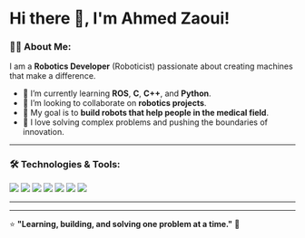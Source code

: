 # Hi there 👋, I'm Ahmed Zaoui!

### 👨‍💻 About Me:
I am a **Robotics Developer** (Roboticist) passionate about creating machines that make a difference.  
- 🌱 I’m currently learning **ROS**, **C**, **C++**, and **Python**.  
- 🤝 I’m looking to collaborate on **robotics projects**.  
- 🚀 My goal is to **build robots that help people in the medical field**.  
- 🧠 I love solving complex problems and pushing the boundaries of innovation.  


---

### 🛠️ Technologies & Tools:
<p align="left">
  <img src="https://img.shields.io/badge/-C-A8B9CC?style=flat&logo=c&logoColor=white" />
  <img src="https://img.shields.io/badge/-C++-00599C?style=flat&logo=cplusplus" />
  <img src="https://img.shields.io/badge/-Python-333333?style=flat&logo=python" />
  <img src="https://img.shields.io/badge/-ROS-22314E?style=flat&logo=ros&logoColor=white" />
  <img src="https://img.shields.io/badge/-Linux-333333?style=flat&logo=linux" />
  <img src="https://img.shields.io/badge/-Git-333333?style=flat&logo=git" />
  <img src="https://img.shields.io/badge/-VSCode-333333?style=flat&logo=visualstudiocode" />
</p>

---

<!-- ### 🔗 Connect with Me:
[![LinkedIn](https://img.shields.io/badge/-LinkedIn-0077B5?style=flat&logo=linkedin)](https://www.linkedin.com/in/ahmedzaoui2417)  
[![Portfolio](https://img.shields.io/badge/-Portfolio-000000?style=flat&logo=react)](https://your-website.com)  
[![Email](https://img.shields.io/badge/-Email-D14836?style=flat&logo=gmail&logoColor=white)](mailto:your.email@example.com)

---

### 📊 GitHub Stats:
![Your GitHub stats](https://github-readme-stats.vercel.app/api?username=your-username&show_icons=true&theme=dark)

![Top Languages](https://github-readme-stats.vercel.app/api/top-langs/?username=your-username&layout=compact&theme=dark) -->

---

⭐ **"Learning, building, and solving one problem at a time."** 🚀 



